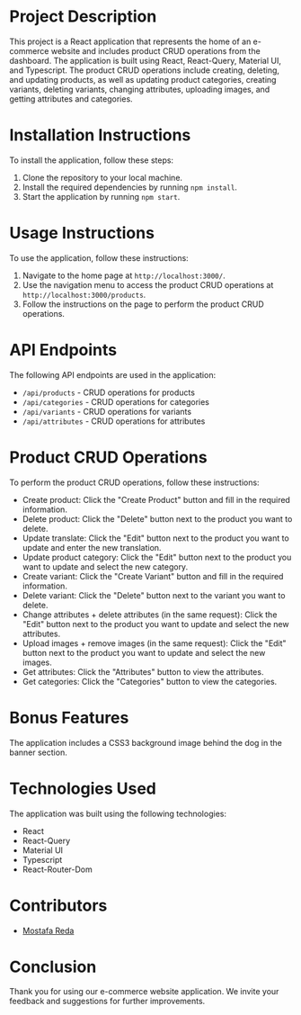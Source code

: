 # Project Description
This project is a React application that represents the home of an e-commerce website and includes product CRUD operations from the dashboard. The application is built using React, React-Query, Material UI, and Typescript. The product CRUD operations include creating, deleting, and updating products, as well as updating product categories, creating variants, deleting variants, changing attributes, uploading images, and getting attributes and categories.

# Installation Instructions
To install the application, follow these steps:
1. Clone the repository to your local machine.
2. Install the required dependencies by running `npm install`.
3. Start the application by running `npm start`.

# Usage Instructions
To use the application, follow these instructions:
1. Navigate to the home page at `http://localhost:3000/`.
2. Use the navigation menu to access the product CRUD operations at `http://localhost:3000/products`.
3. Follow the instructions on the page to perform the product CRUD operations.

# API Endpoints
The following API endpoints are used in the application:
- `/api/products` - CRUD operations for products
- `/api/categories` - CRUD operations for categories
- `/api/variants` - CRUD operations for variants
- `/api/attributes` - CRUD operations for attributes

# Product CRUD Operations
To perform the product CRUD operations, follow these instructions:
- Create product: Click the "Create Product" button and fill in the required information.
- Delete product: Click the "Delete" button next to the product you want to delete.
- Update translate: Click the "Edit" button next to the product you want to update and enter the new translation.
- Update product category: Click the "Edit" button next to the product you want to update and select the new category.
- Create variant: Click the "Create Variant" button and fill in the required information.
- Delete variant: Click the "Delete" button next to the variant you want to delete.
- Change attributes + delete attributes (in the same request): Click the "Edit" button next to the product you want to update and select the new attributes.
- Upload images + remove images (in the same request): Click the "Edit" button next to the product you want to update and select the new images.
- Get attributes: Click the "Attributes" button to view the attributes.
- Get categories: Click the "Categories" button to view the categories.

# Bonus Features
The application includes a CSS3 background image behind the dog in the banner section.

# Technologies Used
The application was built using the following technologies:
- React
- React-Query
- Material UI
- Typescript
- React-Router-Dom

# Contributors
- [Mostafa Reda](https://github.com/MostafaMahgoub)


# Conclusion
Thank you for using our e-commerce website application. We invite your feedback and suggestions for further improvements.